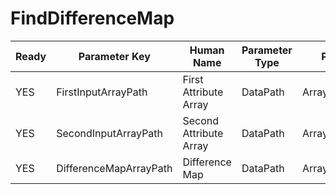 # FindDifferenceMap

| Ready | Parameter Key | Human Name | Parameter Type | Parameter Class |
|-------|---------------|------------|-----------------|----------------|
| YES | FirstInputArrayPath | First Attribute Array | DataPath | ArraySelectionParameter |
| YES | SecondInputArrayPath | Second Attribute Array | DataPath | ArraySelectionParameter |
| YES | DifferenceMapArrayPath | Difference Map | DataPath | ArrayCreationParameter |
